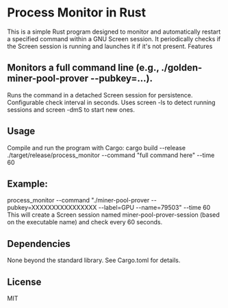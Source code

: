 # Process Monitor in Rust
This is a simple Rust program designed to monitor and automatically restart a specified command within a GNU Screen session. It periodically checks if the Screen session is running and launches it if it's not present.
Features

## Monitors a full command line (e.g., ./golden-miner-pool-prover --pubkey=...).
Runs the command in a detached Screen session for persistence.
Configurable check interval in seconds.
Uses screen -ls to detect running sessions and screen -dmS to start new ones.

## Usage
Compile and run the program with Cargo:
cargo build --release
./target/release/process_monitor --command "full command here" --time 60

## Example:
process_monitor --command "./miner-pool-prover --pubkey=XXXXXXXXXXXXXXXX --label=GPU --name=79503" --time 60
This will create a Screen session named miner-pool-prover-session (based on the executable name) and check every 60 seconds.

## Dependencies
None beyond the standard library. See Cargo.toml for details.

## License
MIT
